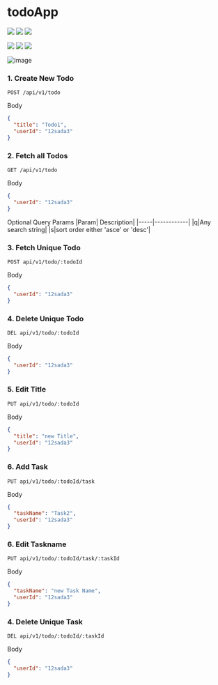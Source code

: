 # todoApp

<img  src="https://img.shields.io/badge/React-UI-blue">  <img  src="https://img.shields.io/badge/react--router-Routing-important">  <img  src="https://img.shields.io/badge/Tailwind%20CSS-Styling-blueviolet">

<img  src="https://img.shields.io/badge/Express-Back%20End-blue">  <img  src="https://img.shields.io/badge/MongoDB-Database-yellowgreen">  <img  src="https://img.shields.io/badge/appwrite-auth-red">  

![image](https://user-images.githubusercontent.com/43786036/206683167-09b14660-41bf-49e2-a639-163280855862.png)

### 1. Create New Todo

```
POST /api/v1/todo
```

Body
```JSON
{
  "title": "Todo1",
  "userId": "12sada3"
}
```

### 2. Fetch all Todos

```
GET /api/v1/todo
```

Body
```JSON
{
  "userId": "12sada3"
}
```

Optional Query Params
|Param| Description|
|-----|------------|
|q|Any search string|
|s|sort order either 'asce' or 'desc'|


### 3. Fetch Unique Todo

```
POST api/v1/todo/:todoId
```
Body
```JSON
{
  "userId": "12sada3"
}
```

### 4. Delete Unique Todo

```
DEL api/v1/todo/:todoId
```

Body
```JSON
{
  "userId": "12sada3"
}
```

### 5. Edit Title

```
PUT api/v1/todo/:todoId
```

Body
```JSON
{
  "title": "new Title",
  "userId": "12sada3"
}
```

### 6. Add Task

```
PUT api/v1/todo/:todoId/task
```

Body
```JSON
{
  "taskName": "Task2",
  "userId": "12sada3"
}
```

### 6. Edit Taskname

```
PUT api/v1/todo/:todoId/task/:taskId
```

Body
```JSON
{
  "taskName": "new Task Name",
  "userId": "12sada3"
}
```


### 4. Delete Unique Task

```
DEL api/v1/todo/:todoId/:taskId
```

Body
```JSON
{
  "userId": "12sada3"
}
```
